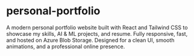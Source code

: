 # personal-portfolio
A modern personal portfolio website built with React and Tailwind CSS to showcase my skills, AI &amp; ML projects, and resume. Fully responsive, fast, and hosted on Azure Blob Storage. Designed for a clean UI, smooth animations, and a professional online presence.
